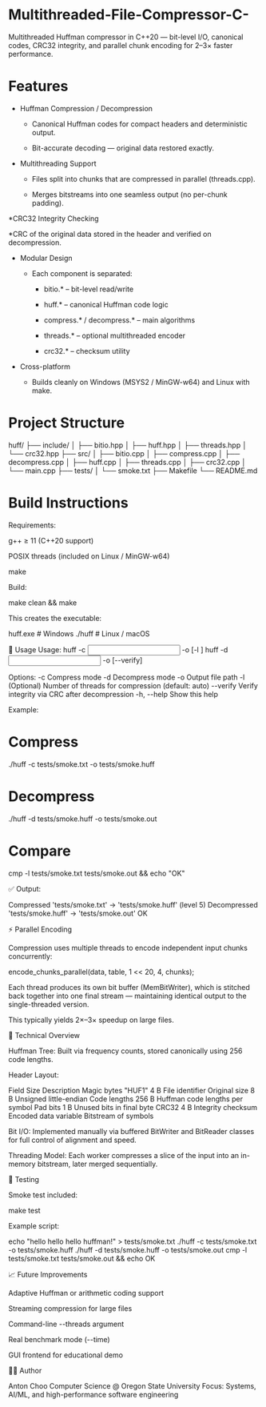 # Multithreaded-File-Compressor-C-
Multithreaded Huffman compressor in C++20 — bit-level I/O, canonical codes, CRC32 integrity, and parallel chunk encoding for 2–3× faster performance.

# Features

- Huffman Compression / Decompression

  - Canonical Huffman codes for compact headers and deterministic output.

  - Bit-accurate decoding — original data restored exactly.

* Multithreading Support

  * Files split into chunks that are compressed in parallel (threads.cpp).

  * Merges bitstreams into one seamless output (no per-chunk padding).

*CRC32 Integrity Checking

  *CRC of the original data stored in the header and verified on decompression.

* Modular Design

  - Each component is separated:

    - bitio.* – bit-level read/write

    - huff.* – canonical Huffman code logic

    - compress.* / decompress.* – main algorithms

    - threads.* – optional multithreaded encoder

    - crc32.* – checksum utility

* Cross-platform

  * Builds cleanly on Windows (MSYS2 / MinGW-w64) and Linux with make.

# Project Structure

huff/
├── include/
│   ├── bitio.hpp
│   ├── huff.hpp
│   ├── threads.hpp
│   └── crc32.hpp
├── src/
│   ├── bitio.cpp
│   ├── compress.cpp
│   ├── decompress.cpp
│   ├── huff.cpp
│   ├── threads.cpp
│   ├── crc32.cpp
│   └── main.cpp
├── tests/
│   └── smoke.txt
├── Makefile
└── README.md

# Build Instructions

Requirements:

g++ ≥ 11 (C++20 support)

POSIX threads (included on Linux / MinGW-w64)

make

Build:

make clean && make


This creates the executable:

huff.exe   # Windows
./huff     # Linux / macOS

🧠 Usage
Usage:
  huff -c <input> -o <output> [-l <threads>]
  huff -d <input> -o <output> [--verify]

Options:
  -c              Compress mode
  -d              Decompress mode
  -o <file>       Output file path
  -l <threads>    (Optional) Number of threads for compression (default: auto)
  --verify        Verify integrity via CRC after decompression
  -h, --help      Show this help

Example:
# Compress
./huff -c tests/smoke.txt -o tests/smoke.huff

# Decompress
./huff -d tests/smoke.huff -o tests/smoke.out

# Compare
cmp -l tests/smoke.txt tests/smoke.out && echo "OK"


✅ Output:

Compressed 'tests/smoke.txt' -> 'tests/smoke.huff' (level 5)
Decompressed 'tests/smoke.huff' -> 'tests/smoke.out'
OK

⚡ Parallel Encoding

Compression uses multiple threads to encode independent input chunks concurrently:

encode_chunks_parallel(data, table, 1 << 20, 4, chunks);


Each thread produces its own bit buffer (MemBitWriter), which is stitched back together into one final stream — maintaining identical output to the single-threaded version.

This typically yields 2×–3× speedup on large files.

🧩 Technical Overview

Huffman Tree: Built via frequency counts, stored canonically using 256 code lengths.

Header Layout:

Field	Size	Description
Magic bytes "HUF1"	4 B	File identifier
Original size	8 B	Unsigned little-endian
Code lengths	256 B	Huffman code lengths per symbol
Pad bits	1 B	Unused bits in final byte
CRC32	4 B	Integrity checksum
Encoded data	variable	Bitstream of symbols

Bit I/O:
Implemented manually via buffered BitWriter and BitReader classes for full control of alignment and speed.

Threading Model:
Each worker compresses a slice of the input into an in-memory bitstream, later merged sequentially.

🧪 Testing

Smoke test included:

make test


Example script:

echo "hello hello hello huffman!" > tests/smoke.txt
./huff -c tests/smoke.txt -o tests/smoke.huff
./huff -d tests/smoke.huff -o tests/smoke.out
cmp -l tests/smoke.txt tests/smoke.out && echo OK

📈 Future Improvements

Adaptive Huffman or arithmetic coding support

Streaming compression for large files

Command-line --threads argument

Real benchmark mode (--time)

GUI frontend for educational demo

🧑‍💻 Author

Anton Choo
Computer Science @ Oregon State University
Focus: Systems, AI/ML, and high-performance software engineering
